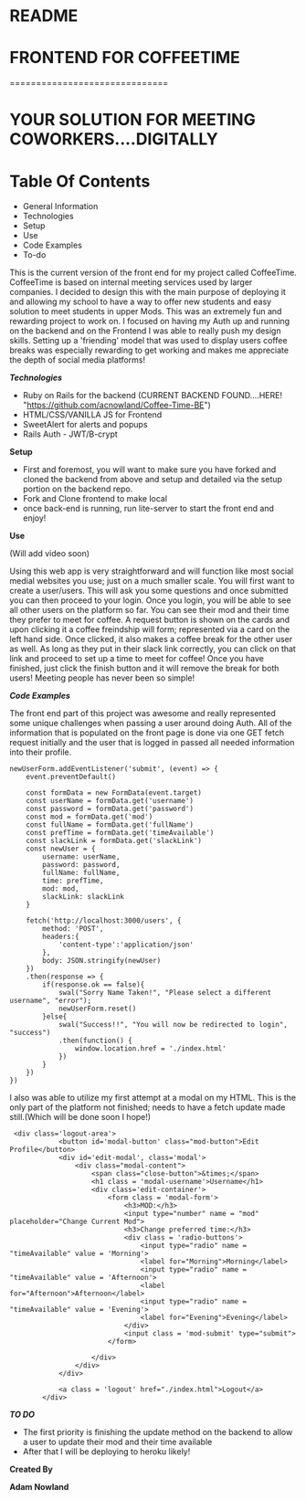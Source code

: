 # README

# FRONTEND FOR COFFEETIME
==============================

# YOUR SOLUTION FOR MEETING COWORKERS....DIGITALLY


# Table Of Contents
* General Information
* Technologies
* Setup
* Use
* Code Examples
* To-do

This is the current version of the front end for my project called CoffeeTime. CoffeeTime is based on internal meeting services used by larger companies. I decided to design this with the main purpose of deploying it and allowing my school to have a way to offer new students and easy solution to meet students in upper Mods. This was an extremely fun and rewarding project to work on. I focused on having my Auth up and running on the backend and on the Frontend I was able to really push my design skills. Setting up a 'friending' model that was used to display users coffee breaks was especially rewarding to get working and makes me appreciate the depth of social media platforms!


**_Technologies_**

* Ruby on Rails for the backend (CURRENT BACKEND FOUND....HERE! "https://github.com/acnowland/Coffee-Time-BE")
* HTML/CSS/VANILLA JS for Frontend
* SweetAlert for alerts and popups
* Rails Auth - JWT/B-crypt

**Setup**

* First and foremost, you will want to make sure you have forked and cloned the backend from above and setup and detailed via the setup portion on the backend repo. 
* Fork and Clone frontend to make local
* once back-end is running, run lite-server to start the front end and enjoy! 


**Use**

(Will add video soon)

Using this web app is very straightforward and will function like most social medial websites you use; just on a much smaller scale. You will first want to create a user/users. This will ask you some questions and once submitted you can then proceed to  your login. Once you login, you will be able to see all other users on the platform so far. You can see their mod and their time they prefer to meet for coffee. A request button is shown on the cards and upon clicking it a coffee freindship will form; represented via a card on the left hand side. Once clicked, it also makes a coffee break for the other user as well. As long as they put in their slack link correctly, you can click on that link and proceed to set up a time to meet for coffee! Once you have finished, just click the finish button and it will remove the break for both users! Meeting people has never been so simple! 

**_Code Examples_**

The front end part of this project was awesome and really represented some unique challenges when passing a user around doing Auth. All of the information that is populated on the front page is done via one GET fetch request initially and the user that is logged in passed all needed information into their profile. 

```
newUserForm.addEventListener('submit', (event) => {
    event.preventDefault()

    const formData = new FormData(event.target)
    const userName = formData.get('username')
    const password = formData.get('password')
    const mod = formData.get('mod')
    const fullName = formData.get('fullName')
    const prefTime = formData.get('timeAvailable')
    const slackLink = formData.get('slackLink')
    const newUser = {
        username: userName,
        password: password,
        fullName: fullName,
        time: prefTime,
        mod: mod,
        slackLink: slackLink
    }

    fetch('http://localhost:3000/users', {
        method: 'POST',
        headers:{
            'content-type':'application/json'
        },
        body: JSON.stringify(newUser)
    })
    .then(response => {
        if(response.ok == false){
            swal("Sorry Name Taken!", "Please select a different username", "error");
            newUserForm.reset()
        }else{
            swal("Success!!", "You will now be redirected to login", "success")
            .then(function() {
                window.location.href = './index.html'
            }) 
        }
    })
})

```
I also was able to utilize my first attempt at a modal on my HTML. This is the only part of the platform not finished; needs to have a fetch update made still.(Which will be done soon I hope!)

```
 <div class='logout-area'>
            <button id='modal-button' class="mod-button">Edit Profile</button>
            <div id='edit-modal', class='modal'>
                <div class="modal-content">
                    <span class="close-button">&times;</span>
                    <h1 class = 'modal-username'>Username</h1>
                    <div class='edit-container'>
                        <form class = 'modal-form'>
                            <h3>MOD:</h3>
                            <input type="number" name = "mod" placeholder="Change Current Mod">
                            <h3>Change preferred time:</h3>
                            <div class = 'radio-buttons'>
                                <input type="radio" name = "timeAvailable" value = 'Morning'>
                                <label for="Morning">Morning</label>
                                <input type="radio" name = "timeAvailable" value = 'Afternoon'>
                                <label for="Afternoon">Afternoon</label>
                                <input type="radio" name = "timeAvailable" value = 'Evening'>
                                <label for="Evening">Evening</label>
                            </div>
                            <input class = 'mod-submit' type="submit">
                        </form>

                    </div>
                </div>
            </div>
 
            <a class = 'logout' href="./index.html">Logout</a>
        </div>

```

**_TO DO_**
* The first priority is finishing the update method on the backend to allow a user to update their mod and their time available
* After that I will be deploying to heroku likely!

**Created By**

**Adam Nowland**
